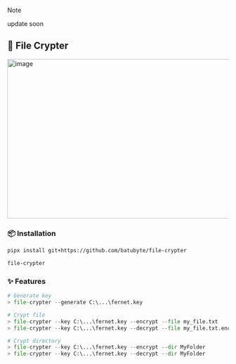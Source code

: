 > [!NOTE]
> update soon

## 🔐 File Crypter
<img width="872" height="363" alt="image" src="https://github.com/user-attachments/assets/6766bf65-5b16-4ced-a916-2fa4d282506d" />

### 📦 Installation
```bash
pipx install git+https://github.com/batubyte/file-crypter
```
```bash
file-crypter
```

### ✨ Features
```py
# Generate key
> file-crypter --generate C:\...\fernet.key

# Crypt file
> file-crypter --key C:\...\fernet.key --encrypt --file my_file.txt
> file-crypter --key C:\...\fernet.key --decrypt --file my_file.txt.encrypted

# Crypt directory
> file-crypter --key C:\...\fernet.key --encrypt --dir MyFolder
> file-crypter --key C:\...\fernet.key --decrypt --dir MyFolder
```
